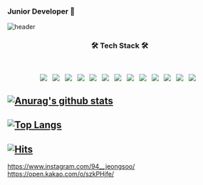 ### Junior Developer 💬
<!-- 배경 -->
![header](https://capsule-render.vercel.app/api?type=wave&color=auto&height=200&section=header&text=Na%20JeongSoo&fontSize=90)

<h3 align="center"><b>🛠 Tech Stack 🛠</b></h3>
</br>
<p align="center">
<img src="https://img.shields.io/badge/java-black.svg?style=for-the-badge&logo=java&logoColor=white"/></a> &nbsp
<img src="https://img.shields.io/badge/html5-black.svg?style=for-the-badge&logo=html5&logoColor=white"/></a> &nbsp
<img src="https://img.shields.io/badge/css3-black.svg?style=for-the-badge&logo=css3&logoColor=white"/></a> &nbsp
<img src="https://img.shields.io/badge/mysql-black.svg?style=for-the-badge&logo=mysql&logoColor=white"/></a> &nbsp
<img src="https://img.shields.io/badge/r-black.svg?style=for-the-badge&logo=r&logoColor=white"/></a> &nbsp
<img src="https://img.shields.io/badge/javascript-black.svg?style=for-the-badge&logo=javascript&logoColor=white"/></a> &nbsp
<img src="https://img.shields.io/badge/node.js-black?style=for-the-badge&logo=node.js&logoColor=white"/></a> &nbsp
<img src="https://img.shields.io/badge/SAS-black.svg?style=for-the-badge"/></a> &nbsp
<img src="https://img.shields.io/badge/Visual%20Studio%20Code-black.svg?style=for-the-badge&logo=visual-studio-code&logoColor=white"/></a> &nbsp
<img src="https://img.shields.io/badge/Eclipse-black.svg?style=for-the-badge&logo=Eclipse&logoColor=white"/></a> &nbsp
<img src="https://img.shields.io/badge/spring-black.svg?style=for-the-badge&logo=spring&logoColor=white"/></a> &nbsp
<img src="https://img.shields.io/badge/python-black.svg?style=for-the-badge&logo=python&logoColor=white"/></a> &nbsp
<img src="https://img.shields.io/badge/Gradle-black.svg?style=for-the-badge&logo=Gradle&logoColor=white"/></a> &nbsp

</p>

[![Anurag's github stats](https://github-readme-stats.vercel.app/api?username=JeongSooNa)](https://github.com/anuraghazra/github-readme-stats)
---
[![Top Langs](https://github-readme-stats.vercel.app/api/top-langs/?username=JeongSooNa)](https://github.com/JeongSooNa/github-readme-stats)
---
[![Hits](https://hits.seeyoufarm.com/api/count/incr/badge.svg?url=https://github.com/JeongSooNa-counter)](https://hits.seeyoufarm.com)
---

https://www.instagram.com/94__jeongsoo/   
https://open.kakao.com/o/szkPHjfe/
<!--
**JeongSooNa/JeongSooNa** is a ✨ _special_ ✨ repository because its `README.md` (this file) appears on your GitHub profile.

Here are some ideas to get you started:

- 🔭 I’m currently working on ...
- 🌱 I’m currently learning ...
- 👯 I’m looking to collaborate on ...
- 🤔 I’m looking for help with ...
- 💬 Ask me about ...
- 📫 How to reach me: ...
- 😄 Pronouns: ...
- ⚡ Fun fact: ...
-->
